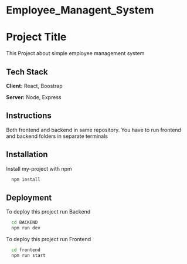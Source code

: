 # Employee_Managent_System
# Project Title
This Project about simple employee management system
## Tech Stack
**Client:** React, Boostrap

**Server:** Node, Express

## Instructions
Both frontend and backend in same repository. You have to run frontend and backend folders in separate terminals

## Installation

Install my-project with npm
```bash
  npm install 
```
    
## Deployment
To deploy this project run Backend
```bash
  cd BACKEND
  npm run dev
```
To deploy this project run Frontend
```bash
  cd frontend
  npm run start
```
